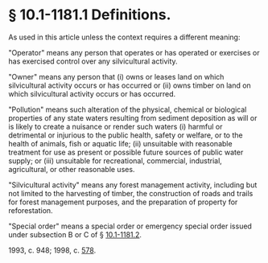 # § 10.1-1181.1 Definitions.

<p>As used in this article unless the context requires a different meaning:</p><p>"Operator" means any person that operates or has operated or exercises or has exercised control over any silvicultural activity.</p><p>"Owner" means any person that (i) owns or leases land on which silvicultural activity occurs or has occurred or (ii) owns timber on land on which silvicultural activity occurs or has occurred.</p><p>"Pollution" means such alteration of the physical, chemical or biological properties of any state waters resulting from sediment deposition as will or is likely to create a nuisance or render such waters (i) harmful or detrimental or injurious to the public health, safety or welfare, or to the health of animals, fish or aquatic life; (ii) unsuitable with reasonable treatment for use as present or possible future sources of public water supply; or (iii) unsuitable for recreational, commercial, industrial, agricultural, or other reasonable uses.</p><p>"Silvicultural activity" means any forest management activity, including but not limited to the harvesting of timber, the construction of roads and trails for forest management purposes, and the preparation of property for reforestation.</p><p>"Special order" means a special order or emergency special order issued under subsection B or C of § <a href='http://law.lis.virginia.gov/vacode/10.1-1181.2/'>10.1-1181.2</a>.</p><p>1993, c. 948; 1998, c. <a href='http://lis.virginia.gov/cgi-bin/legp604.exe?981+ful+CHAP0578'>578</a>.</p>